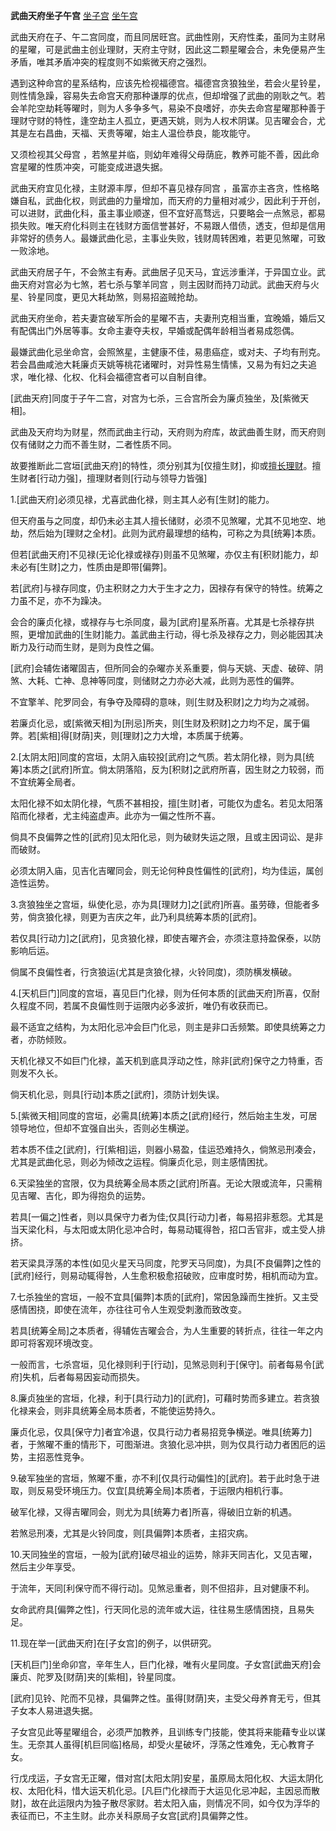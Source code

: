 **武曲天府坐子午宫**
[坐子宫](./武曲天府坐子宫.png)
[坐午宫](./武曲天府坐午宫.png)

武曲天府在子、午二宫同度，而且同居旺宫。武曲性刚，天府性柔，虽同为主财帛的星曜，可是武曲主创业理财，天府主守财，因此这二颗星曜会合，未免便易产生矛盾，唯其矛盾冲突的程度则不如紫微天府之强烈。

遇到这种命宫的星系结构，应该先检视福德宫。福德宫贪狼独坐，若会火星铃星，则性情急躁，容易失去命宫天府那种谦厚的优点，但却增强了武曲的刚耿之气。若会羊陀空劫耗等曜时，则为人多争多气，易染不良嗜好，亦失去命宫星曜那种善于理财守财的特性，逢空劫主人孤立，更遇天姚，则为人权术阴谋。见吉曜会合，尤其是左右昌曲，天福、天贵等曜，始主人温俭恭良，能攻能守。

又须检视其父母宫 ，若煞星并临，则幼年难得父母荫庇，教养可能不善，因此命宫星曜的性质冲突，可能变成进退失据。

武曲天府宜见化禄，主财源丰厚，但却不喜见禄存同宫 ，虽富亦主吝贪，性格略嫌自私，武曲化权，则武曲的力量增加，而天府的力量相对减少，因此利于开创，可以进财，武曲化科，虽主事业顺遂，但不宜好高骛远，只要略会一点煞忌，都易损失败。唯天府化科则主在钱财方面信誉甚好，不易跟人借债，透支，但却是信用非常好的债务人。最嫌武曲化忌，主事业失败，钱财周转困难，若更见煞曜，可致一败涂地。

武曲天府居子午，不会煞主有寿。武曲居子见天马，宜远涉重洋，于异国立业。武曲天府对宫必为七煞，若七杀与擎羊同宫 ，则主因财而持刀动武。武曲天府与火星、铃星同度，更见大耗劫煞，则易招盗贼抢劫。

武曲天府坐命，若夫妻宫破军所会的星曜不吉，夫妻刑克相当重，宜晚婚，婚后又有配偶出门外居等事。女命主妻夺夫权，早婚或配偶年龄相当者易成怨偶。

最嫌武曲化忌坐命宫，会照煞星，主健康不佳，易患癌症，或对夫、子均有刑克。若会昌曲咸池大耗廉贞天姚等桃花诸曜时，对异性易生情愫，又易为有妇之夫追求，唯化禄、化权、化科会福德宫者可以自制自律。

[武曲天府]同度于子午二宫，对宫为七杀，三合宫所会为廉贞独坐，及[紫微天相]。

武曲及天府均为财星，然而武曲主行动，天府则为府库，故武曲善生财，而天府则仅有储财之力而不善生财，二者性质不同。

故要推断此二宫垣[武曲天府]的特性，须分别其为[仅擅生财]，抑或[擅长理财](即包括生财及储存的能力)。擅生财者[行动力强]，擅理财者则[行动与领导力皆强]

1.[武曲天府]必须见禄，尤喜武曲化禄，则主其人必有[生财]的能力。

但天府虽与之同度，却仍未必主其人擅长储财，必须不见煞曜，尤其不见地空、地劫，然后始为[理财之全材]。此则为武府最理想的结构，可称之为具[统筹]本质。

但若[武曲天府]不见禄(无论化禄或禄存)则虽不见煞曜，亦仅主有[积财]能力，却未必有[生财]之力，性质由是即带[偏弊]。

若[武府]与禄存同度，仍主积财之力大于生才之力，因禄存有保守的特性。统筹之力虽不足，亦不为躁决。

会合的廉贞化禄，或禄存与七杀同度，最为[武府]星系所喜。尤其是七杀禄存拱照，更增加武曲的[生财]能力。盖武曲主行动，得七杀及禄存之力，则必能因其决断力及行动而生财，是则为良性之偏。

[武府]会辅佐诸曜固吉，但所同会的杂曜亦关系重要，倘与天姚、天虚、破碎、阴煞、大耗、亡神、息神等同度，则储财之力亦必大减，此则为恶性的偏弊。

不宜擎羊、陀罗同会，有争夺及障碍的意味，则[生财及积财]之力均为之减弱。

若廉贞化忌，或[紫微天相]为[刑忌]所夹，则[生财及积财]之力均不足，属于偏弊。若[紫相]得[财荫]夹，则[理财]之力大增，本质属于统筹。

2.[太阴太阳]同度的宫垣，太阴入庙较投[武府]之气质。若太阴化禄，则为具[统筹]本质之[武府]所宜。倘太阴落陷，反为[积财]之武府所喜，因生财之力较弱，而不宜统筹全局者。

太阳化禄不如太阴化禄，气质不甚相投，擅[生财]者，可能仅为虚名。若见太阳落陷而化禄者，尤主纯盗虚声。此亦为一偏之性所不喜。

倘具不良偏弊之性的[武府]见太阳化忌，则为破财失运之限，且或主因词讼、是非而破财。

必须太阴入庙，见吉化吉曜同会，则无论何种良性偏性的[武府]，均为佳运，属创造性运势。

3.贪狼独坐之宫垣，纵使化忌，亦为具[理财力]之[武府]所喜。虽劳碌，但能者多劳，倘贪狼化禄，则更为吉庆之年，此乃利具统筹本质的[武府]。

若仅具[行动力]之[武府]，见贪狼化禄，即使吉曜齐会，亦须注意持盈保泰，以防影响后运。

倘属不良偏性者，行贪狼运(尤其是贪狼化禄，火铃同度)，须防横发横破。

4.[天机巨门]同度的宫垣，喜见巨门化禄，则为任何本质的[武曲天府]所喜，仅耐久程度不同，若属不良偏性则于运限内必多波折，唯仍有收获而已。

最不适宜之结构，为太阳化忌冲会巨门化忌，则主是非口舌频繁。即使具统筹之力者，亦防倾败。

天机化禄又不如巨门化禄，盖天机到底具浮动之性，除非[武府]保守之力特重，否则发不久长。

倘天机化忌，则具[行动]本质之[武府]，须防计划失误。

5.[紫微天相]同度的宫垣，必需具[统筹]本质之[武府]经行，然后始主生发，可居领导地位，但却不宜强自出头，否则必生横逆。

若本质不佳之[武府]，行[紫相]运，则器小易盈，佳运恐难持久，倘煞忌刑凑会，尤其是武曲化忌，则必为倾改之运程。倘廉贞化忌，则主感情困扰。

6.天梁独坐的宫限，仅为具统筹全局本质之[武府]所喜。无论大限或流年，只需稍见吉曜、吉化，即为得抱负的运势。

若具[一偏之]性者，则以具保守力者为佳;仅具[行动力]者，每易招非惹怨。尤其是当天梁化科，与太阳或太阴化忌冲合时，每易动辄得咎，招口舌官非，或主受人排挤。

若天梁具浮荡的本性(如见火星天马同度，陀罗天马同度)，为具[不良偏弊]之性的[武府]经行，则易动辄得咎，人生愈积极愈招破败，应审度时势，相机而动为宜。

7.七杀独坐的宫垣，一般不宜具[偏弊]本质的[武府]，常因急躁而生挫折。又主受感情困挠，即使在流年，亦往往可令人生观受刺激而致改变。

若具[统筹全局]之本质者，得辅佐吉曜会合，为人生重要的转折点，往往一年之内即可将客观环境改变。

一般而言，七杀宫垣，见化禄则利于[行动]，见煞忌则利于[保守]。前者每易令[武府]失机，后者每易因妄动而损失。

8.廉贞独坐的宫垣，化禄，利于[具行动力]的[武府]，可藉时势而多建立。若贪狼化禄来会，则非具统筹全局本质者，不能使运势持久。

廉贞化忌，仅具[保守力]者宜冷退，仅具行动力者易招竞争横逆。唯具[统筹力]者，于煞曜不重的情形下，可图渐进。贪狼化忌冲拱，则为仅具行动力者困厄的运势，主招恶性竞争。

9.破军独坐的宫垣，煞曜不重，亦不利[仅具行动偏性]的[武府]。若于此时急于进取，则反易受环境压力。仅宜[具统筹全局]本质者，于运限内相机行事。

破军化禄，又得吉曜同会，则尤为具[统筹力者]所喜，得破旧立新的机遇。

若煞忌刑凑，尤其是火铃同度，则[具偏弊]本质者，主招灾病。

10.天同独坐的宫垣，一般为[武府]破尽祖业的运势，除非天同吉化，又见吉曜，然后主少年享受。

于流年，天同[利保守而不得行动]。见煞忌重者，则不但招非，且对健康不利。

女命武府具[偏弊之性]，行天同化忌的流年或大运，往往易生感情困挠，且易失足。

11.现在举一[武曲天府]在[子女宫]的例子，以供研究。

[天机巨门]坐命卯宫，辛年生人，巨门化禄，唯有火星同度。子女宫[武曲天府]会廉贞、陀罗及[财荫]夹的[紫相]，铃星同度。

[武府]见铃、陀而不见禄，具偏弊之性。虽得[财荫]夹，主受父母养育无亏，但其子女本人易进退失据。

子女宫见此等星曜组合，必须严加教养，且训练专门技能，使其将来能藉专业以谋生。无奈其人虽得[机巨同临]格局，却受火星破坏，浮荡之性难免，无心教育子女。

行戊戌运，子女宫无正曜，借对宫[太阳太阴]安星，虽原局太阳化权、大运太阴化权、太阳化科，惜大运天机化忌。[凡巨门化禄而于大运见化忌冲起，主因忌而散财]，故在此运限内为独子散尽家财。若太阳入庙，则情况不同，如今仅为浮华的表征而已，不主生财。此亦关科原局子女宫[武府]具偏弊之性。